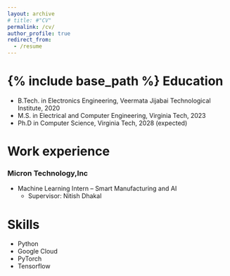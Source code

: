 ```yaml
---
layout: archive
# title: #"CV"
permalink: /cv/
author_profile: true
redirect_from:
  - /resume
---
```

{% include base_path %}
Education
======
* B.Tech. in Electronics Engineering, Veermata Jijabai Technological Institute, 2020
* M.S. in Electrical and Computer Engineering, Virginia Tech, 2023
* Ph.D in Computer Science, Virginia Tech, 2028 (expected)

Work experience
======
### **Micron Technology,Inc**
* Machine Learning Intern – Smart Manufacturing and AI
  * Supervisor: Nitish Dhakal

  
Skills
======
* Python
* Google Cloud
* PyTorch
* Tensorflow
